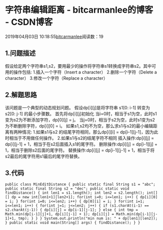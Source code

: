 
# 字符串编辑距离 - bitcarmanlee的博客 - CSDN博客


2019年04月03日 10:18:55[bitcarmanlee](https://me.csdn.net/bitcarmanlee)阅读数：19



## 1.问题描述
假设给定两个字符串s1,s2，要用最少的操作将字符串s1转换成字符串s2。其中可用的操作包括:
1.插入一个字符（Insert a character）
2.删除一个字符（Delete a character）
3.修改一个字符（Replace a character）
## 2.解题思路
该问题是一个典型的动态规划问题。
假设dp[i][j]是将字符串 s1[0: i-1] 转变为 s2[0: j-1] 的最小步骤数。
首先将dp[i][j]初始化
当i=0时，相当于s1为空，此时s1变为s2为不断添加字符，dp[0][j] = j。
当j=0时，相当于s2为空，此时s1变为s2为不断删除字符，dp[i][0] = i。
如果s1,s2均不为空，那么求s1与s2的最小编辑距离有两种情况:
1.如果s1与s2 的结尾字符相同，那么dp[i][i] = dp[i-1][j-1]，因为此时相当于不用做任何操作。
2.如果s1与s2的结尾字符不相同
插入操作:dp[i][j] = dp[i][j-1] + 1，相当于在s2后面插入s1的尾字符。
删除操作:dp[i][j] = dp[i-1][j] + 1，相当于删除s2后面的尾字符。
替换操作:dp[i][j] = dp[i-1][j-1] + 1，相当于将s2最后的尾字符用s1最后的尾字符替换。
## 3.代码
`public class MinEditDistance {
    public static final String s1 = "abc";
    public static final String s2 = "dec";
    public static void findDistance() {
        int len1 = s1.length();
        int len2 = s2.length();
        int[][] dp = new int[len1+1][len2+1];
        for(int i=0; i<=len1; i++) {
            dp[i][0] = i;
        }
        for(int i=0; i<=len2; i++) {
            dp[0][i] = i;
        }
        for(int i=1; i<=len1; i++) {
            for(int j=1; j<=len2; j++) {
                if (s1.charAt(i-1) == s2.charAt(j-1)) {
                    dp[i][j] = dp[i-1][j-1];
                } else {
                    int tmp = Math.min(dp[i-1][j]+1, dp[i][j-1] + 1);
                    dp[i][j] = Math.min(dp[i-1][j-1]+1, tmp);
                }
            }
        }
        System.out.println("min num is: " + dp[len1][len2]);
    }
    public static void main(String[] args) {
        findDistance();
    }
}`

